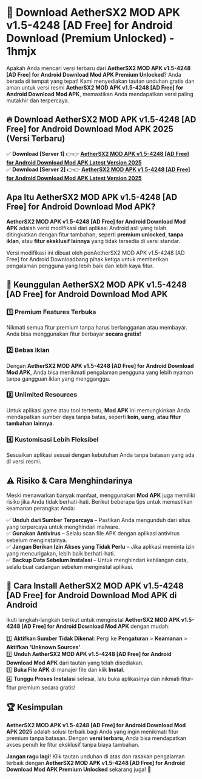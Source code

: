 # 🎯 Download AetherSX2 MOD APK v1.5-4248 [AD Free] for Android Download (Premium Unlocked) -  1hmjx

Apakah Anda mencari versi terbaru dari **AetherSX2 MOD APK v1.5-4248 [AD Free] for Android Download Mod APK Premium Unlocked**? Anda berada di tempat yang tepat! Kami menyediakan tautan unduhan gratis dan aman untuk versi resmi **AetherSX2 MOD APK v1.5-4248 [AD Free] for Android Download Mod APK**, memastikan Anda mendapatkan versi paling mutakhir dan terpercaya.

## 🔥 Download AetherSX2 MOD APK v1.5-4248 [AD Free] for Android Download Mod APK 2025 (Versi Terbaru)

✅ **Download [Server 1]** 👉👉 [**AetherSX2 MOD APK v1.5-4248 [AD Free] for Android Download Mod APK Latest Version 2025**](https://momento.my/?title=AetherSX2_MOD_APK_v1.5-4248_[AD_Free]_for_Android_Download)  
✅ **Download [Server 2]** 👉👉 [**AetherSX2 MOD APK v1.5-4248 [AD Free] for Android Download Mod APK Latest Version 2025**](https://momento.my/?title=AetherSX2_MOD_APK_v1.5-4248_[AD_Free]_for_Android_Download)  

## Apa Itu AetherSX2 MOD APK v1.5-4248 [AD Free] for Android Download Mod APK?

**AetherSX2 MOD APK v1.5-4248 [AD Free] for Android Download Mod APK** adalah versi modifikasi dari aplikasi Android asli yang telah ditingkatkan dengan fitur tambahan, seperti **premium unlocked**, **tanpa iklan**, atau **fitur eksklusif lainnya** yang tidak tersedia di versi standar.

Versi modifikasi ini dibuat oleh penAetherSX2 MOD APK v1.5-4248 [AD Free] for Android Downloadbang pihak ketiga untuk memberikan pengalaman pengguna yang lebih baik dan lebih kaya fitur.

## 🎯 Keunggulan AetherSX2 MOD APK v1.5-4248 [AD Free] for Android Download Mod APK

### 1️⃣ Premium Features Terbuka
Nikmati semua fitur premium tanpa harus berlangganan atau membayar. Anda bisa menggunakan fitur berbayar **secara gratis!**

### 2️⃣ Bebas Iklan
Dengan **AetherSX2 MOD APK v1.5-4248 [AD Free] for Android Download Mod APK**, Anda bisa menikmati pengalaman pengguna yang lebih nyaman tanpa gangguan iklan yang mengganggu.

### 3️⃣ Unlimited Resources
Untuk aplikasi game atau tool tertentu, **Mod APK** ini memungkinkan Anda mendapatkan sumber daya tanpa batas, seperti **koin, uang, atau fitur tambahan lainnya**.

### 4️⃣ Kustomisasi Lebih Fleksibel
Sesuaikan aplikasi sesuai dengan kebutuhan Anda tanpa batasan yang ada di versi resmi.

## ⚠️ Risiko & Cara Menghindarinya

Meski menawarkan banyak manfaat, menggunakan **Mod APK** juga memiliki risiko jika Anda tidak berhati-hati. Berikut beberapa tips untuk memastikan keamanan perangkat Anda:

✅ **Unduh dari Sumber Terpercaya** – Pastikan Anda mengunduh dari situs yang terpercaya untuk menghindari malware.  
✅ **Gunakan Antivirus** – Selalu scan file APK dengan aplikasi antivirus sebelum menginstalnya.  
✅ **Jangan Berikan Izin Akses yang Tidak Perlu** – Jika aplikasi meminta izin yang mencurigakan, lebih baik berhati-hati.  
✅ **Backup Data Sebelum Instalasi** – Untuk menghindari kehilangan data, selalu buat cadangan sebelum menginstal aplikasi.

## 📌 Cara Install AetherSX2 MOD APK v1.5-4248 [AD Free] for Android Download Mod APK di Android

Ikuti langkah-langkah berikut untuk menginstal **AetherSX2 MOD APK v1.5-4248 [AD Free] for Android Download Mod APK** dengan mudah:

1️⃣ **Aktifkan Sumber Tidak Dikenal**: Pergi ke **Pengaturan** > **Keamanan** > **Aktifkan 'Unknown Sources'**.  
2️⃣ **Unduh AetherSX2 MOD APK v1.5-4248 [AD Free] for Android Download Mod APK** dari tautan yang telah disediakan.  
3️⃣ **Buka File APK** di manajer file dan klik **Instal**.  
4️⃣ **Tunggu Proses Instalasi** selesai, lalu buka aplikasinya dan nikmati fitur-fitur premium secara gratis!

## 🏆 Kesimpulan

**AetherSX2 MOD APK v1.5-4248 [AD Free] for Android Download Mod APK 2025** adalah solusi terbaik bagi Anda yang ingin menikmati fitur premium tanpa batasan. Dengan **versi terbaru**, Anda bisa mendapatkan akses penuh ke fitur eksklusif tanpa biaya tambahan.

**Jangan ragu lagi!** Klik tautan unduhan di atas dan rasakan pengalaman terbaik dengan **AetherSX2 MOD APK v1.5-4248 [AD Free] for Android Download Mod APK Premium Unlocked** sekarang juga! 🚀
